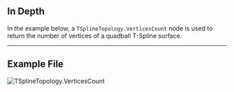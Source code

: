 <!--- Autodesk.DesignScript.Geometry.TSpline.TSplineTopology.VerticesCount --->
<!--- OUBDJTXQVGIEZZTOCO3QDFCDT73JUQD54U6YYFBJZUKZDZEYPYKA --->
## In Depth
In the example below, a `TSplineTopology.VerticesCount` node is used to return the number of vertices of a quadball T-Spline surface.
___
## Example File

![TSplineTopology.VerticesCount](./OUBDJTXQVGIEZZTOCO3QDFCDT73JUQD54U6YYFBJZUKZDZEYPYKA_img.jpg)
